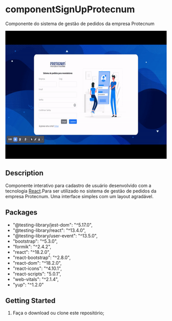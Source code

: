 # componentSignUpProtecnum
Componente do sistema de gestão de pedidos da empresa Protecnum

<p align="center">
  <img width="600" height="400" src="src/assets/video.gif">
</p>



## Description
Componente interativo para cadastro de usuário desenvolvido com a tecnologia [React](https://react.dev/).Para ser utilizado no sistema de gestão de pedidos da empresa Protecnum. Uma interface simples com um layout agradável.


## Packages
   * "@testing-library/jest-dom": "^5.17.0",
   * "@testing-library/react": "^13.4.0",
   * "@testing-library/user-event": "^13.5.0",
   * "bootstrap": "^5.3.0",
   * "formik": "^2.4.2",
   * "react": "^18.2.0",
   * "react-bootstrap": "^2.8.0",
   * "react-dom": "^18.2.0",
   * "react-icons": "^4.10.1",
   * "react-scripts": "5.0.1",
   * "web-vitals": "^2.1.4",
   * "yup": "^1.2.0"

## Getting Started
1. Faça o download ou clone este repositório;
